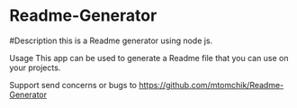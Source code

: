 # Readme-Generator

#Description
this is a Readme generator using node js.

Usage
This app can be used to generate a Readme file that you can use on your projects.

Support
send concerns or bugs to https://github.com/mtomchik/Readme-Generator

